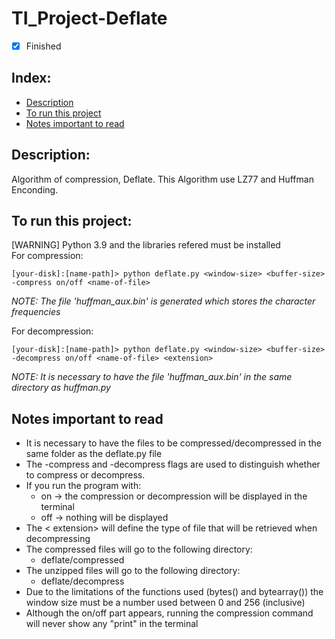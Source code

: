 # TI_Project-Deflate

- [x] Finished

## Index:
- [Description](#description)
- [To run this project](#to-run-this-project)
- [Notes important to read](#notes-important-to-read)

## Description:
Algorithm of compression, Deflate. This Algorithm use LZ77 and Huffman Enconding.

## To run this project:
[WARNING] Python 3.9 and the libraries refered must be installed <br>
For compression:<br>
```shellscript
[your-disk]:[name-path]> python deflate.py <window-size> <buffer-size> -compress on/off <name-of-file>
```
*NOTE: The file 'huffman_aux.bin' is generated which stores the character frequencies*

For decompression:<br>
```shellscript
[your-disk]:[name-path]> python deflate.py <window-size> <buffer-size> -decompress on/off <name-of-file> <extension>
```
*NOTE: It is necessary to have the file 'huffman_aux.bin' in the same directory as huffman.py*

## Notes important to read
- It is necessary to have the files to be compressed/decompressed in the same folder as the deflate.py file 
- The -compress and -decompress flags are used to distinguish whether to compress or decompress.
- If you run the program with:<br>
     + on -> the compression or decompression will be displayed in the terminal<br>
     + off -> nothing will be displayed
- The < extension> will define the type of file that will be retrieved when decompressing
- The compressed files will go to the following directory:<br>
     + deflate/compressed
- The unzipped files will go to the following directory:<br>
     + deflate/decompress 
- Due to the limitations of the functions used (bytes() and bytearray()) the window size must be a number used between 0 and 256 (inclusive)
- Although the on/off part appears, running the compression command will never show any "print" in the terminal 
